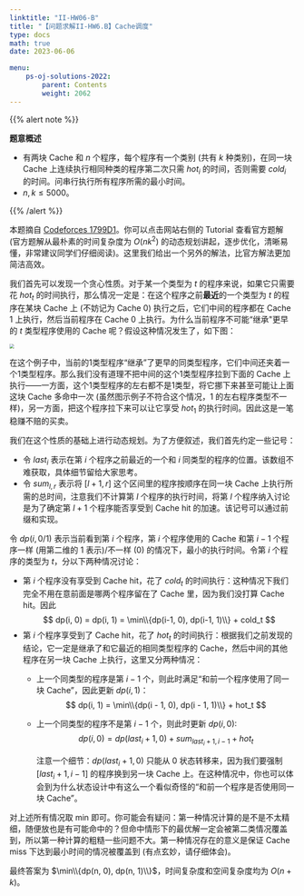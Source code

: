 ```yaml
---
linktitle: "II-HW06-B"
title: "【问题求解II-HW6.B】Cache调度"
type: docs
math: true
date: 2023-06-06

menu:
    ps-oj-solutions-2022:
        parent: Contents
        weight: 2062
---
```


{{% alert note %}}

**题意概述**

* 有两块 Cache 和 $n$ 个程序，每个程序有一个类别 (共有 $k$ 种类别)，在同一块 Cache 上连续执行相同种类的程序第二次只需 $hot_i$ 的时间，否则需要 $cold_i$ 的时间。问串行执行所有程序所需的最小时间。
* $n, k\leq 5000$。

{{% /alert %}}

本题摘自 [Codeforces 1799D1](https://codeforces.com/problemset/problem/1799/D1)。你可以点击网站右侧的 Tutorial 查看官方题解 (官方题解从最朴素的时间复杂度为 $O(nk^2)$ 的动态规划讲起，逐步优化，清晰易懂，非常建议同学们仔细阅读)。这里我们给出一个另外的解法，比官方解法更加简洁高效。

我们首先可以发现一个贪心性质。对于某一个类型为 $t$ 的程序来说，如果它只需要花 $hot_t$ 的时间执行，那么情况一定是：在这个程序之前**最近**的一个类型为 $t$ 的程序在某块 Cache 上 (不妨记为 Cache 0) 执行之后，它们中间的程序都在 Cache 1 上执行，然后当前程序在 Cache 0 上执行。为什么当前程序不可能“继承"更早的 $t$ 类型程序使用的 Cache 呢？假设这种情况发生了，如下图：

<img src="/img/problemsolving/ps-sol-2062.png" style="zoom: 50%;" />

在这个例子中，当前的1类型程序“继承”了更早的同类型程序，它们中间还夹着一个1类型程序。那么我们没有道理不把中间的这个1类型程序拉到下面的 Cache 上执行——一方面，这个1类型程序的左右都不是1类型，将它挪下来甚至可能让上面这块 Cache 多命中一次 (虽然图示例子不符合这个情况，1 的左右程序类型不一样)，另一方面，把这个程序拉下来可以让它享受 $hot_1$ 的执行时间。因此这是一笔稳赚不赔的买卖。

我们在这个性质的基础上进行动态规划。为了方便叙述，我们首先约定一些记号：

* 令 $last_i$ 表示在第 $i$ 个程序之前最近的一个和 $i$ 同类型的程序的位置。该数组不难获取，具体细节留给大家思考。
* 令 $sum_{l, r}$ 表示将 $[l+1, r]$ 这个区间里的程序按顺序在同一块 Cache 上执行所需的总时间，注意我们不计算第 $l$ 个程序的执行时间，将第 $l$ 个程序纳入讨论是为了确定第 $l+1$ 个程序能否享受到 Cache hit 的加速。该记号可以通过前缀和实现。

令 $dp(i, 0/1)$ 表示当前看到第 $i$ 个程序，第 $i$ 个程序使用的 Cache 和第 $i-1$ 个程序一样 (用第二维的 1 表示)/不一样 (0) 的情况下，最小的执行时间。令第 $i$ 个程序的类型为 $t$，分以下两种情况讨论：
* 第 $i$ 个程序没有享受到 Cache hit，花了 $cold_t$ 的时间执行：这种情况下我们完全不用在意前面是哪两个程序留在了 Cache 里，因为我们没打算 Cache hit。因此
  $$
  dp(i, 0) = dp(i, 1) = \min\\{dp(i-1, 0), dp(i-1, 1)\\} + cold_t
  $$
* 第 $i$ 个程序享受到了 Cache hit，花了 $hot_t$ 的时间执行：根据我们之前发现的结论，它一定是继承了和它最近的相同类型程序的 Cache，然后中间的其他程序在另一块 Cache 上执行，这里又分两种情况：
  * 上一个同类型的程序是第 $i-1$ 个，则此时满足“和前一个程序使用了同一块 Cache”，因此更新 $dp(i, 1)$：
    $$
    dp(i, 1) = \min\\{dp(i - 1, 0), dp(i - 1, 1)\\} + hot_t
    $$
  * 上一个同类型的程序不是第 $i-1$ 个，则此时更新 $dp(i, 0)$:
    $$
    dp(i, 0) = dp(last_i + 1, 0) + sum_{last_i+1, i - 1} + hot_t
    $$

    注意一个细节：$dp(last_i+1, 0)$ 只能从 0 状态转移来，因为我们要强制 $[last_i + 1, i - 1]$ 的程序换到另一块 Cache 上。在这种情况中，你也可以体会到为什么状态设计中有这么一个看似奇怪的“和前一个程序是否使用同一块 Cache”。

对上述所有情况取 min 即可。你可能会有疑问：第一种情况计算的是不是不太精细，随便放也是有可能命中的？但命中情形下的最优解一定会被第二类情况覆盖到，所以第一种计算的粗糙一些问题不大。第一种情况存在的意义是保证 Cache miss 下达到最小时间的情况被覆盖到 (有点玄妙，请仔细体会)。

最终答案为 $\min\\{dp(n, 0), dp(n, 1)\\}$，时间复杂度和空间复杂度均为 $O(n+k)$。
